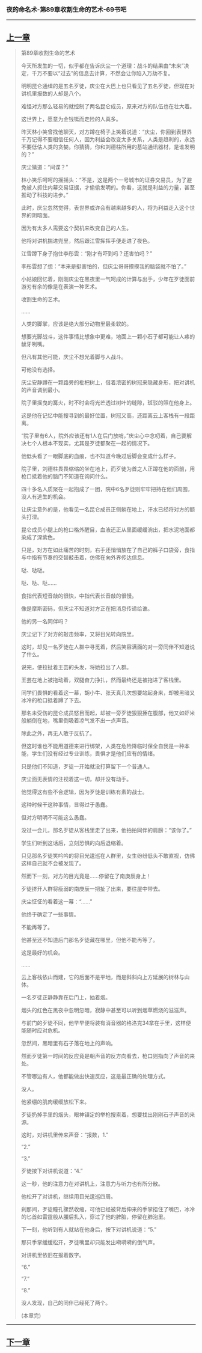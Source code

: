 ### 夜的命名术-第89章收割生命的艺术-69书吧

--------
[上一章](./7abc3ac73dacd105f8239b56f739033b.md)
--------


>
>
>
>第89章收割生命的艺术
>
>今天所发生的一切，似乎都在告诉庆尘一个道理：战斗的结果由“未来”决定，千万不要以“过去”的信息去计算，不然会让你陷入万劫不复。
>
>明明昆仑通缉的是五名歹徒，庆尘在大巴上也只看见了五名歹徒，但现在对讲机里报数的人却是八个。
>
>难怪对方那么轻易的就控制了两名昆仑成员，原来对方的队伍也在壮大着。
>
>这世界上，愿意为金钱铤而走险的人真多。
>
>昨天林小笑曾找他聊天，对方蹲在椅子上笑着说道：“庆尘，你回到表世界千万记得不要相信任何人，因为利益会改变太多关系，人类是趋利的，永远不要低估人类的贪婪。你猜猜，你和刘德柱所用的基站通讯器材，是谁发明的？”
>
>庆尘猜道：“间谍？”
>
>林小笑乐呵呵的摇摇头：“不是，这是两个一号城市的证券交易员，为了避免被人抓住内幕交易证据，才偷偷发明的。你看，这就是利益的力量，甚至推动了科技的进步。”
>
>此时，庆尘忽然觉得，表世界或许会有越来越多的人，将为利益走入这个世界的阴暗面。
>
>因为有太多人需要这个契机来改变自己的人生。
>
>他将对讲机揣进兜里，然后跟江雪挥挥手便走进了夜色。
>
>江雪蹲下身子抱住李彤雲：“刚才有吓到吗？还害怕吗？”
>
>李彤雲想了想：“本来是挺害怕的，但庆尘哥哥摸摸我的脑袋就不怕了。”
>
>小姑娘回忆着，刚刚庆尘在黑夜里一气呵成的计算与出手，少年在歹徒面前游刃有余的像是在表演一种艺术。
>
>收割生命的艺术。
>
>……
>
>人类的脚掌，应该是绝大部分动物里最柔软的。
>
>想要光脚战斗，这件事情比想象中更难，地面上一颗小石子都可能让人疼的龇牙咧嘴。
>
>但凡有其他可能，庆尘不想光着脚与人战斗。
>
>可他没有选择。
>
>庆尘安静蹲在一颗路旁的枇杷树上，借着浓密的树冠来隐藏身形，把对讲机的声音调到最小。
>
>院子里摇曳的篝火，时不时会将光芒透过树叶的缝隙，斑驳的照在他身上。
>
>这是他在记忆中能搜寻到的最好位置，树冠又高，还距离云上客栈有一段距离。
>
>“院子里有6人，院外应该还有1人在后门放哨，”庆尘心中念叨着，自己要解决七个人根本不现实，尤其是歹徒都聚在一起的情况下。
>
>他低头看了一眼脚底的血痕，也不知道今晚过后脚会变成什么样子。
>
>院子里，刘德柱畏畏缩缩的坐在地上，而歹徒为首之人正蹲在他的面前，用枪口抵着他的脑门不知道在询问什么。
>
>四十多名人质聚在一起抱成了一团，院中6名歹徒则牢牢把持在他们周围，没人有逃生的机会。
>
>让庆尘意外的是，他看见一名昆仑成员正侧躺在地上，汗水已经将对方的额头打湿。
>
>昆仑成员小腿上的枪口格外醒目，血液还正从里面缓缓淌出，把水泥地面都染成了深紫色。
>
>只是，对方在如此痛苦的时刻，右手还悄悄放在了自己的裤子口袋旁，食指与中指有节奏的交替敲击着，仿佛在向外界传达信息。
>
>哒、哒哒。
>
>哒、哒、哒……
>
>食指代表短音敲的很快，中指代表长音敲的很慢。
>
>像是摩斯密码，但庆尘不知道对方正在把消息传递给谁。
>
>他的另一名同伴吗？
>
>庆尘记下了对方的敲击频率，又将目光转向院里。
>
>这时，却见一名歹徒在人群中寻觅着，然后笑容满面的对一旁同伴不知道说了什么。
>
>说完，便拉扯着王芸的头发，将她拉出了人群。
>
>王芸在地上被拖动着，双腿奋力挣扎，然而最终还是被拖进了客栈里。
>
>同学们畏惧的看着这一幕，胡小牛、张天真几次想要站起身来，却被黑暗又冰冷的枪口抵着蹲了下去。
>
>那名未受伤的昆仑成员怒目而起，却被一旁歹徒狠狠捶在腹部，他又如虾米般躺倒在地，嘴里倒吸着凉气发不出一点声音。
>
>除此之外，再无人敢于反抗了。
>
>但这时谁也不能用道德来进行绑架，人类在危险降临时保全自我是一种本能，学生们没有经过专业训练，畏惧才是他们应有的情绪。
>
>只是他们不知道，歹徒一开始就没打算留下一个普通人。
>
>庆尘面无表情的注视着这一切，却并没有动手。
>
>他觉得这有些不合逻辑，因为歹徒是训练有素的战士。
>
>这种时候干这种事情，显得过于愚蠢。
>
>但对方明明不可能这么愚蠢。
>
>没过一会儿，那名歹徒从客栈里走了出来，他拍拍同伴的肩膀：“该你了。”
>
>学生们听到这话后，立刻恐惧的向后退缩着。
>
>只见那名歹徒笑吟吟的将目光逡巡在人群里，女生纷纷低头不敢直视，仿佛这样自己就不会被发现了。
>
>然而下一刻，对方的目光竟是……停留在了南庚辰身上！
>
>歹徒挤开人群将瘦弱的南庚辰一把扯了出来，要往屋中带去。
>
>庆尘怔怔的看着这一幕：“……”
>
>他终于确定了一些事情。
>
>不能再等了。
>
>他甚至还不知道后门那名歹徒藏在哪里，但他不能再等了。
>
>这是最好的机会。
>
>……
>
>云上客栈依山而建，它的后面不是平地，而是斜斜向上方延展的树林与山体。
>
>一名歹徒正静静靠在后门上，抽着烟。
>
>烟头的红色在黑夜中忽明忽暗，寂静中甚至可以听到烟草燃烧的滋滋声。
>
>与前门的歹徒不同，他早早便将装有消音器的格洛克34拿在手里，这样便能随时应对危机。
>
>忽然间，黑暗里有石子落在地上的声响。
>
>然而歹徒第一时间的反应竟是朝声音的反方向看去，枪口则指向了声音的来处。
>
>不管哪边有人，他都能做出快速反应，这是最正确的处理方式。
>
>没人。
>
>他紧绷的肌肉缓缓放松下来。
>
>歹徒扔掉手里的烟头，眼神镇定的举枪搜索着，想要找出刚刚石子声音的来源。
>
>这时，对讲机里传来声音：“报数，1.”
>
>“2.”
>
>“3.”
>
>歹徒按下对讲机说道：“4.”
>
>这一秒，他的注意力在对讲机上，注意力与听力也有所分散。
>
>他松开了对讲机，继续用目光逡巡四周。
>
>刹那间，歹徒瞳孔骤然收缩，可他已经被背后伸来的手掌捂住了嘴巴，冰冷的匕首如雷霆般从腰后扎入，穿过了他的脾脏，停留在肺泡里。
>
>下一刻，他听到有人就站在他身后，按下对讲机说道：“5.”
>
>那只手掌缓缓松开，歹徒嘴里却只能发出嗬嗬嗬的倒气声。
>
>对讲机里依旧在报着数字。
>
>“6.”
>
>“7.”
>
>“8.”
>
>没人发现，自己的同伴已经死了两个。
>
>(本章完)
>
>

--------
[下一章](./5de56a1ed3586cd559e48deaf6b8dbae.md)
--------
